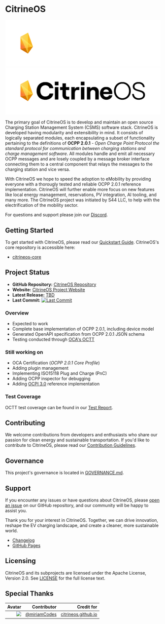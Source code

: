 # CitrineOS

![CitrineOS Logo](assets/logo_white.png#gh-dark-mode-only)
![CitrineOS Logo](assets/logo_black.png#gh-light-mode-only)

The primary goal of CitrineOS is to develop and maintain an open source Charging Station Management System (CSMS) software stack. CitrineOS is developed having modularity and extensibility in mind. It consists of logically separated modules, each encapsulating a subset of functionality pertaining to the definitions of **OCPP 2.0.1** - *Open Charge Point Protocol the standard protocol for communication between charging stations and charge management software*. All modules handle and emit all necessary OCPP messages and are losely coupled by a message broker interface connecting them to a central component that relays the messages to the charging station and vice versa.

With CitrineOS we hope to speed the adoption to eMobility by providing everyone with a thorougly tested and reliable OCPP 2.0.1 reference implementation. CitrineOS will further enable more focus on new features like local energy management, reservations, PV integration, AI tooling, and many more. The CitrineOS project was initiated by S44 LLC, to help with the electrification of the mobility sector.

For questions and support please join our [Discord](https://discord.gg/FhkRJknV3N).

## Getting Started

To get started with CitrineOS, please read our [Quickstart Guide](https://citrineos.github.io/quickstart.html). CitrineOS's core repository is accessible here:

- [citrineos-core](https://github.com/citrineos/citrineos-core)

## Project Status

- **GitHub Repository:** [CitrineOS Repository](https://github.com/citrineos/citrineos)
- **Website:** [CitrineOS Project Website](https://citrineos.github.io)
- **Latest Release:** [TBD](https://github.com/citrineos/citrineos/releases)
- **Last Commit:** [![Last Commit](https://img.shields.io/github/last-commit/citrineos/citrineos-core)](https://github.com/citrineos/citrineos-core/commits/main)

### Overview

- Expected to work
- Complete base implementation of OCPP 2.0.1, including device model
- Generated OpenAPI specification from OCPP 2.0.1 JSON schema
- Testing conducted through [OCA's OCTT](https://www.openchargealliance.org/protocols/test-tool-ocpp-201/)

### Still working on

- OCA Certification (*OCPP 2.0.1 Core Profile*)
- Adding plugin management
- Implementing ISO15118 Plug and Charge (PnC)
- Adding OCPP inspector for debugging
- Adding [OCPI 3.0](https://evroaming.org/) reference implementation

### Test Coverage

OCTT test coverage can be found in our [Test Report](TESTS.md).

## Contributing

We welcome contributions from developers and enthusiasts who share our passion for clean energy and sustainable transportation. If you'd like to contribute to CitrineOS, please read our [Contribution Guidelines].

## Governance

This project's governance is located in [GOVERNANCE.md](GOVERNANCE.md).

## Support

If you encounter any issues or have questions about CitrineOS, please [open an issue](https://github.com/citrineos/citrineos/issues) on our GitHub repository, and our community will be happy to assist you.

Thank you for your interest in CitrineOS. Together, we can drive innovation, reshape the EV charging landscape, and create a cleaner, more sustainable world.

- [Changelog]
- [GitHub Pages](https://citrineos.github.io/)

## Licensing

CitrineOS and its subprojects are licensed under the Apache License, Version 2.0. See [LICENSE](LICENSE) for the full license text.

## Special Thanks

| Avatar    | Contributor | Credit for |
|----------:|------------:|------------:|
| ![](https://avatars.githubusercontent.com/u/118277948?s=64&v=4) | [@miriamCodes](https://github.com/miriamCodes) | [citrineos.github.io](citrineos.github.io) |

[Changelog]: CHANGELOG.md
[Contribution Guidelines]: CONTRIBUTING.md
